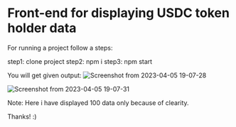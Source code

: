 # Front-end for displaying USDC token holder data
 For running a project follow a steps:
 
 step1: clone project
 step2: npm i
 step3: npm start 
 
 You will get given output: 
![Screenshot from 2023-04-05 19-07-28](https://user-images.githubusercontent.com/70260207/230096970-ac9a482c-4928-4c91-839b-f1fbf6deab97.png)

![Screenshot from 2023-04-05 19-07-31](https://user-images.githubusercontent.com/70260207/230097300-0098317c-b5ad-448f-b3a5-9ac07a8a54df.png)



Note: Here i have displayed 100 data only because of clearity.

Thanks! :)
